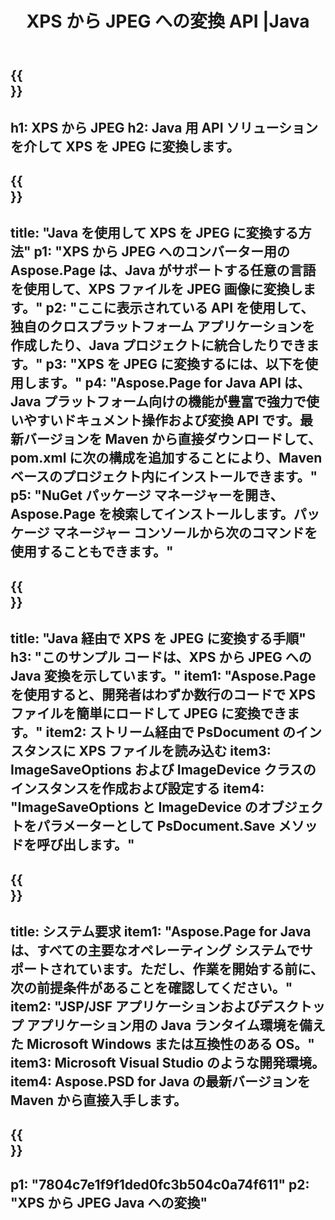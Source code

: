 ﻿---
translation: true
template: /_templates/_conversion-child-java.md
title: XPS から JPEG への変換 API |Java
url: /java/conversion/xps-to-jpeg/
description: XPS 形式から JPEG ファイルへの Java 変換コードのサンプル。このコード例を使用して、Web またはデスクトップ Java ベースのアプリケーション内で XPS を JPEG に変換します。
informat: XPS
outformat: JPEG
otherformats: EPS PS
---

{{<section banner>}}
---
h1: XPS から JPEG
h2: Java 用 API ソリューションを介して XPS を JPEG に変換します。
---

{{<section overview>}}
---
title: "Java を使用して XPS を JPEG に変換する方法"
p1: "XPS から JPEG へのコンバーター用の Aspose.Page は、Java がサポートする任意の言語を使用して、XPS ファイルを JPEG 画像に変換します。"
p2: "ここに表示されている API を使用して、独自のクロスプラットフォーム アプリケーションを作成したり、Java プロジェクトに統合したりできます。"
p3: "XPS を JPEG に変換するには、以下を使用します。"
p4: "Aspose.Page for Java API は、Java プラットフォーム向けの機能が豊富で強力で使いやすいドキュメント操作および変換 API です。最新バージョンを Maven から直接ダウンロードして、pom.xml に次の構成を追加することにより、Maven ベースのプロジェクト内にインストールできます。"
p5: "NuGet パッケージ マネージャーを開き、Aspose.Page を検索してインストールします。パッケージ マネージャー コンソールから次のコマンドを使用することもできます。"
---

{{<section feature1>}}
---
title: "Java 経由で XPS を JPEG に変換する手順"
h3: "このサンプル コードは、XPS から JPEG への Java 変換を示しています。"
item1: "Aspose.Page を使用すると、開発者はわずか数行のコードで XPS ファイルを簡単にロードして JPEG に変換できます。"
item2: ストリーム経由で PsDocument のインスタンスに XPS ファイルを読み込む
item3: ImageSaveOptions および ImageDevice クラスのインスタンスを作成および設定する
item4: "ImageSaveOptions と ImageDevice のオブジェクトをパラメーターとして PsDocument.Save メソッドを呼び出します。"
---

{{<section feature2>}}
---
title: システム要求
item1: "Aspose.Page for Java は、すべての主要なオペレーティング システムでサポートされています。ただし、作業を開始する前に、次の前提条件があることを確認してください。"
item2: "JSP/JSF アプリケーションおよびデスクトップ アプリケーション用の Java ランタイム環境を備えた Microsoft Windows または互換性のある OS。"
item3: Microsoft Visual Studio のような開発環境。
item4: Aspose.PSD for Java の最新バージョンを Maven から直接入手します。
---

{{<section gist>}}
---
p1: "7804c7e1f9f1ded0fc3b504c0a74f611"
p2: "XPS から JPEG Java への変換"
---
